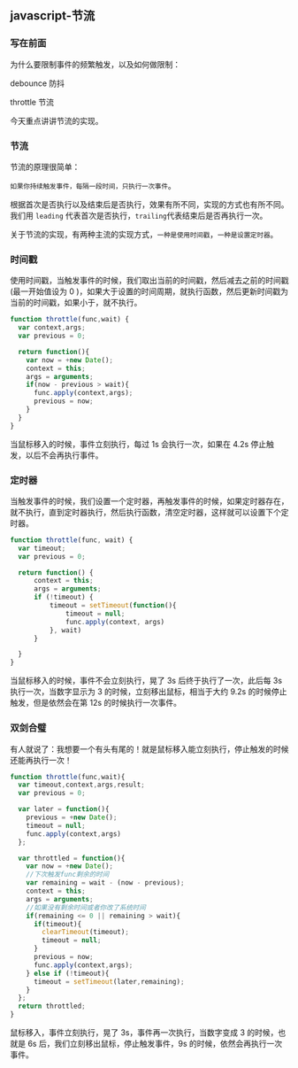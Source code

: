 ## javascript-节流
### 写在前面
为什么要限制事件的频繁触发，以及如何做限制：

debounce 防抖

throttle 节流

今天重点讲讲节流的实现。
### 节流
节流的原理很简单：

`如果你持续触发事件，每隔一段时间，只执行一次事件`。

根据首次是否执行以及结束后是否执行，效果有所不同，实现的方式也有所不同。
我们用 `leading` 代表首次是否执行，`trailing`代表结束后是否再执行一次。

关于节流的实现，有两种主流的实现方式，`一种是使用时间戳`，`一种是设置定时器`。

### 时间戳
使用时间戳，当触发事件的时候，我们取出当前的时间戳，然后减去之前的时间戳(最一开始值设为 0 )，如果大于设置的时间周期，就执行函数，然后更新时间戳为当前的时间戳，如果小于，就不执行。
```javascript
function throttle(func,wait) {
  var context,args;
  var previous = 0;

  return function(){
    var now = +new Date();
    context = this;
    args = arguments;
    if(now - previous > wait){
      func.apply(context,args);
      previous = now;
    }
  }
}
```


当鼠标移入的时候，事件立刻执行，每过 1s 会执行一次，如果在 4.2s 停止触发，以后不会再执行事件。
### 定时器
当触发事件的时候，我们设置一个定时器，再触发事件的时候，如果定时器存在，就不执行，直到定时器执行，然后执行函数，清空定时器，这样就可以设置下个定时器。
```javascript
function throttle(func, wait) {
  var timeout;
  var previous = 0;

  return function() {
      context = this;
      args = arguments;
      if (!timeout) {
          timeout = setTimeout(function(){
              timeout = null;
              func.apply(context, args)
          }, wait)
      }

  }
}
```
当鼠标移入的时候，事件不会立刻执行，晃了 3s 后终于执行了一次，此后每 3s 执行一次，当数字显示为 3 的时候，立刻移出鼠标，相当于大约 9.2s 的时候停止触发，但是依然会在第 12s 的时候执行一次事件。
### 双剑合璧
有人就说了：我想要一个有头有尾的！就是鼠标移入能立刻执行，停止触发的时候还能再执行一次！
```javascript
function throttle(func,wait){
  var timeout,context,args,result;
  var previous = 0;

  var later = function(){
    previous = +new Date();
    timeout = null;
    func.apply(context,args)
  };

  var throttled = function(){
    var now = +new Date();
    //下次触发func剩余的时间
    var remaining = wait - (now - previous);
    context = this;
    args = arguments;
    //如果没有剩余时间或者你改了系统时间
    if(remaining <= 0 || remaining > wait){
      if(timeout){
        clearTimeout(timeout);
        timeout = null;
      }
      previous = now;
      func.apply(context,args);
    } else if (!timeout){
      timeout = setTimeout(later,remaining);
    }
  };
  return throttled;
}
```
鼠标移入，事件立刻执行，晃了 3s，事件再一次执行，当数字变成 3 的时候，也就是 6s 后，我们立刻移出鼠标，停止触发事件，9s 的时候，依然会再执行一次事件。